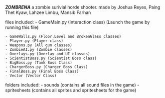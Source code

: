 ***ZOMBRENA***
a zombie surivial horde shooter.
made by Joshua Reyes, Paing Thet Kyaw, Lahzee Limbu, Mansib Farhan

files included:
	- GameMain.py (Interaction class) (Launch the game by running this file)
    
	- GameWalls.py (Floor,Level and BrokenGlass classes)
	- Player.py (Player class)
	- Weapons.py (All gun classes)
	- ZombieAI.py (Zombie classes)
	- Overlays.py (Overlay and UI classes)
	- ScientistBoss.py (Scientist Boss class)
	- BigBoss.py (Tank Boss Class)
	- ChargerBoss.py (Charger Boss Class)
	- FinalBoss.py (Final Boss Class)
	- Vector (Vector Class)

folders included:
	- sounds (contains all sound files in the game)
	- spritesheets (contains all sprites and spritesheets for the game)

